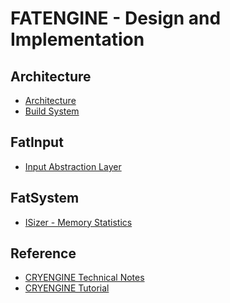 # FATENGINE - Design and Implementation


## Architecture

 * [Architecture][1]
 * [Build System][6]


## FatInput

 * [Input Abstraction Layer][2]


## FatSystem

 * [ISizer - Memory Statistics][5]


## Reference

 * [CRYENGINE Technical Notes][3]
 * [CRYENGINE Tutorial][4]


[1]:https://github.com/kasicass/blog/blob/master/fat3d/2020_08_11_fatengine_architecture.md
[2]:https://github.com/kasicass/blog/blob/master/fat3d/2020_08_19_input_abstraction_layer.md
[3]:https://github.com/kasicass/blog/blob/master/cryengine/2020_08_08_cryengine_technical_notes.md
[4]:https://github.com/kasicass/blog/blob/master/cryengine/2020_08_14_cryengine_tutorial.md
[5]:https://github.com/kasicass/blog/blob/master/fat3d/2020_08_16_isizer_memory_statistics.md
[6]:https://github.com/kasicass/blog/blob/master/fat3d/2020_08_21_fatengine_build_system.md
